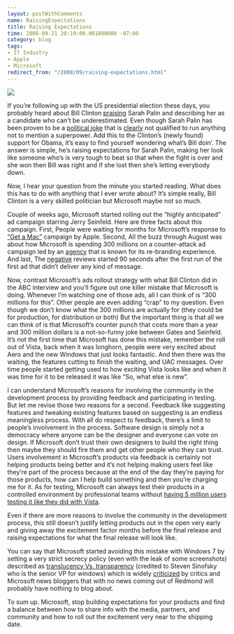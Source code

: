 ```yaml
---
layout: postWithComments
name: RaisingExpectations
title: Raising Expectations
time: 2008-09-21 20:19:00.001000000 -07:00
category: blog
tags:
- IT Industry
- Apple
- Microsoft
redirect_from: "/2008/09/raising-expectations.html"
---
```

<img class="imageOnRight" src="{{ site.blogImagesFolder }}{{ page.name }}/WindowsGuy.jpg">

If you’re following up with the US presidential election these days, you probably heard about Bill Clinton [praising](http://blogs.abcnews.com/politicalradar/2008/09/bill-clinton-pr.html) Sarah Palin and describing her as a candidate who can’t be underestimated. Even though Sarah Palin has been proven to be a [political joke](http://www.youtube.com/watch?v=SlQo-IYNkwg) that is [clearly](http://www.youtube.com/watch?v=qaSECfQqty8) not qualified to run anything not to mention a superpower. Add this to the Clinton’s (newly found) support for Obama, it’s easy to find yourself wondering what’s Bill doin’. The answer is simple, he’s raising expectations for Sarah Palin, making her look like someone who’s is very tough to beat so that when the fight is over and she won then Bill was right and if she lost then she’s letting everybody down.

Now, I hear your question from the minute you started reading. What does this has to do with anything that I ever wrote about? It’s simple really, Bill Clinton is a very skilled politician but Microsoft maybe not so much.

Couple of weeks ago, Microsoft started rolling out the “highly anticipated” ad campaign starring Jerry Seinfeld. Here are three facts about this campaign. First, People were waiting for months for Microsoft’s response to [“Get a Mac”](http://en.wikipedia.org/wiki/Get_a_Mac) campaign by Apple. Second, All the buzz through August was about how Microsoft is spending 300 millions on a counter-attack ad campaign led by an [agency](http://www.cpbgroup.com/) that is known for its re-branding experience. And last, The [negative](http://blogs.zdnet.com/BTL/?p=9905) reviews started 90 seconds after the first run of the first ad that didn’t deliver any kind of message.

Now, contrast Microsoft’s ads rollout strategy with what Bill Clinton did in the ABC interview and you’ll figure out one killer mistake that Microsoft is doing. Whenever I’m watching one of those ads, all I can think of is “300 millions for this”. Other people are even adding “crap” to my question. Even though we don’t know what the 300 millions are actually for (they could be for production, for distribution or both) But the important thing is that all we can think of is that Microsoft’s counter punch that costs more than a year and 300 million dollars is a not-so-funny joke between Gates and Seinfeld. It’s not the first time that Microsoft has done this mistake, remember the roll out of Vista, back when it was longhorn, people were very excited about Aero and the new Windows that just looks fantastic. And then there was the waiting, the features cutting to finish the waiting, and UAC messages. Over time people started getting used to how exciting Vista looks like and when it was time for it to be released it was like “So, what else is new”.

I can understand Microsoft’s reasons for involving the community in the development process by providing feedback and participating in testing. But let me revise those two reasons for a second. Feedback like suggesting features and tweaking existing features based on suggesting is an endless meaningless process. With all do respect to feedback, there’s a limit to people’s involvement in the process. Software design is simply not a democracy where anyone can be the designer and everyone can vote on design. If Microsoft don’t trust their own designers to build the right thing then maybe they should fire them and get other people who they can trust. Users involvement in Microsoft’s products via feedback is certainly not helping products being better and it’s not helping making users feel like they’re part of the process because at the end of the day they’re paying for those products, how can I help build something and then you’re charging me for it. As for testing, Microsoft can always test their products in a controlled environment by professional teams without [having 5 million users testing it like they did with Vista](http://www.microsoft.com/presspass/press/2006/sep06/09-05WindowsVistaIndustryPR.mspx).

Even if there are more reasons to involve the community in the development process, this still doesn’t justify letting products out in the open very early and giving away the excitement factor months before the final release and raising expectations for what the final release will look like.

You can say that Microsoft started avoiding this mistake with Windows 7 by setting a very strict secrecy policy (even with the leak of some screenshots) described as [translucency Vs. transparency](http://www.microsoft2.net/2008/04/27/translucency-vs-transparency-blog-post/) (credited to Steven Sinofsky who is the senior VP for windows) which is widely [criticized](http://blogs.zdnet.com/microsoft/?p=1406) by critics and Microsoft news bloggers that with no news coming out of Redmond will probably have nothing to blog about.

To sum up. Microsoft, stop building expectations for your products and find a balance between how to share info with the media, partners, and community and how to roll out the excitement very near to the shipping date.
